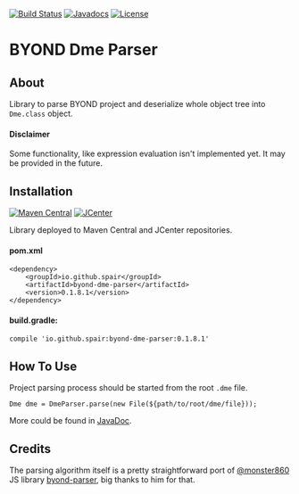 [![Build Status](https://travis-ci.org/SpaiR/byond-dme-parser.svg?branch=master)](https://travis-ci.org/SpaiR/byond-dme-parser)
[![Javadocs](https://www.javadoc.io/badge/io.github.spair/byond-dme-parser.svg)](https://www.javadoc.io/doc/io.github.spair/byond-dme-parser)
[![License](http://img.shields.io/badge/license-MIT-blue.svg)](http://www.opensource.org/licenses/MIT)

# BYOND Dme Parser

## About

Library to parse BYOND project and deserialize whole object tree into `Dme.class` object.

#### Disclaimer

Some functionality, like expression evaluation isn't implemented yet. It may be provided in the future.

## Installation
[![Maven Central](https://img.shields.io/maven-central/v/io.github.spair/byond-dme-parser.svg?style=flat)](http://search.maven.org/#search|ga|1|g:"io.github.spair"a:"byond-dme-parser")
[![JCenter](https://img.shields.io/bintray/v/spair/io.github.spair/byond-dme-parser.svg?label=jcenter)](https://bintray.com/spair/io.github.spair/byond-dme-parser/_latestVersion)

Library deployed to Maven Central and JCenter repositories.

#### pom.xml
```
<dependency>
    <groupId>io.github.spair</groupId>
    <artifactId>byond-dme-parser</artifactId>
    <version>0.1.8.1</version>
</dependency>
```

#### build.gradle:
```
compile 'io.github.spair:byond-dme-parser:0.1.8.1'
```

## How To Use

Project parsing process should be started from the root `.dme` file.

`Dme dme = DmeParser.parse(new File(${path/to/root/dme/file}));`

More could be found in [JavaDoc](https://www.javadoc.io/doc/io.github.spair/byond-dme-parser).

## Credits

The parsing algorithm itself is a pretty straightforward port of [@monster860](https://github.com/monster860) JS library [byond-parser](https://github.com/monster860/byond-parser),
big thanks to him for that.
